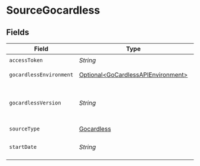 # SourceGocardless


## Fields

| Field                                                                                                                                         | Type                                                                                                                                          | Required                                                                                                                                      | Description                                                                                                                                   | Example                                                                                                                                       |
| --------------------------------------------------------------------------------------------------------------------------------------------- | --------------------------------------------------------------------------------------------------------------------------------------------- | --------------------------------------------------------------------------------------------------------------------------------------------- | --------------------------------------------------------------------------------------------------------------------------------------------- | --------------------------------------------------------------------------------------------------------------------------------------------- |
| `accessToken`                                                                                                                                 | *String*                                                                                                                                      | :heavy_check_mark:                                                                                                                            | Gocardless API TOKEN                                                                                                                          |                                                                                                                                               |
| `gocardlessEnvironment`                                                                                                                       | [Optional\<GoCardlessAPIEnvironment>](../../models/shared/GoCardlessAPIEnvironment.md)                                                        | :heavy_minus_sign:                                                                                                                            | Environment you are trying to connect to.                                                                                                     |                                                                                                                                               |
| `gocardlessVersion`                                                                                                                           | *String*                                                                                                                                      | :heavy_check_mark:                                                                                                                            | GoCardless version. This is a date. You can find the latest here: <br/>https://developer.gocardless.com/api-reference/#api-usage-making-requests<br/> |                                                                                                                                               |
| `sourceType`                                                                                                                                  | [Gocardless](../../models/shared/Gocardless.md)                                                                                               | :heavy_check_mark:                                                                                                                            | N/A                                                                                                                                           |                                                                                                                                               |
| `startDate`                                                                                                                                   | *String*                                                                                                                                      | :heavy_check_mark:                                                                                                                            | UTC date and time in the format 2017-01-25T00:00:00Z. Any data<br/>before this date will not be replicated.<br/>                              | 2017-01-25T00:00:00Z                                                                                                                          |